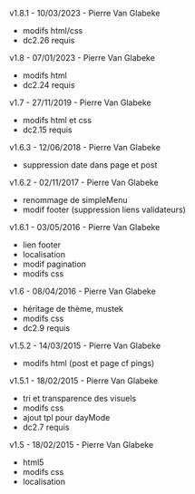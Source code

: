v1.8.1 - 10/03/2023 - Pierre Van Glabeke
* modifs html/css
* dc2.26 requis

v1.8 - 07/01/2023 - Pierre Van Glabeke
* modifs html
* dc2.24 requis

v1.7 - 27/11/2019 - Pierre Van Glabeke
* modifs html et css
* dc2.15 requis

v1.6.3 - 12/06/2018 - Pierre Van Glabeke
* suppression date dans page et post

v1.6.2 - 02/11/2017 - Pierre Van Glabeke
* renommage de simpleMenu
* modif footer (suppression liens validateurs)

v1.6.1 - 03/05/2016 - Pierre Van Glabeke
* lien footer
* localisation
* modif pagination
* modifs css

v1.6 - 08/04/2016 - Pierre Van Glabeke
* héritage de thème, mustek
* modifs css
* dc2.9 requis

v1.5.2 - 14/03/2015 - Pierre Van Glabeke
* modifs html (post et page cf pings)

v1.5.1 - 18/02/2015 - Pierre Van Glabeke
* tri et transparence des visuels
* modifs css
* ajout tpl pour dayMode
* dc2.7 requis

v1.5 - 18/02/2015 - Pierre Van Glabeke
* html5
* modifs css
* localisation